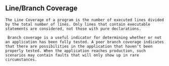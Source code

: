 ## Line/Branch Coverage
    The Line Coverage of a program is the number of executed lines divided by the total number of lines. Only lines that contain executable statements are considered, not those with pure declarations.
    
     Branch coverage is a useful indicator for determining whether or not an application has been fully tested. A poor branch coverage indicates that there are possibilities in the application that haven't been properly tested. When the application reaches production, such scenarios may contain faults that will only show up in rare circumstances. 
